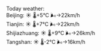 Today weather:  
Beijing: ☀️ 🌡️+5°C 🌬️→22km/h  
Tianjin: ☀️ 🌡️+7°C 🌬️→22km/h  
Shijiazhuang: ☀️ 🌡️+9°C 🌬️→26km/h  
Tangshan: ☀️ 🌡️-2°C 🌬️→16km/h  
